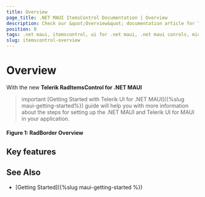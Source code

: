 ```yaml
---
title: Overview
page_title: .NET MAUI ItemsControl Documentation | Overview
description: Check our &quot;Overview&quot; documentation article for Telerik ItemsControl for .NET MAUI.
position: 0
tags: .net maui, itemscontrol, ui for .net maui, .net maui conrols, microsoft .net maui
slug: itemscontrol-overview
---
```


# Overview

With the new **Telerik RadItemsControl for .NET MAUI** 

>important [Getting Started with Telerik UI for .NET MAUI]({%slug maui-getting-started%}) guide will help you with more information about the steps for setting up the .NET MAUI and Telerik UI for MAUI in your application.

#### Figure 1: RadBorder Overview

## Key features


## See Also

- [Getting Started]({%slug maui-getting-started %})
